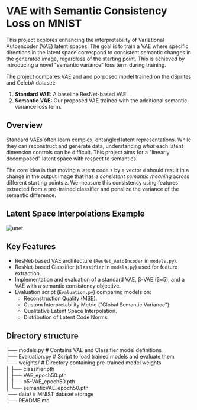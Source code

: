 # VAE with Semantic Consistency Loss on MNIST

This project explores enhancing the interpretability of Variational Autoencoder (VAE) latent spaces. The goal is to train a VAE where specific directions in the latent space correspond to consistent semantic changes in the generated image, regardless of the starting point. This is achieved by introducing a novel "semantic variance" loss term during training.

The project compares VAE and and porposed model trained on the dSprites and CelebA dataset:
1.  **Standard VAE:** A baseline ResNet-based VAE.
3.  **Semantic VAE:** Our proposed VAE trained with the additional semantic variance loss term.

## Overview

Standard VAEs often learn complex, entangled latent representations. While they can reconstruct and generate data, understanding *what* each latent dimension controls can be difficult. This project aims for a "linearly decomposed" latent space with respect to semantics.

The core idea is that moving a latent code `z` by a vector `d` should result in a change in the output image that has a *consistent semantic meaning* across different starting points `z`. We measure this consistency using features extracted from a pre-trained classifier and penalize the variance of the semantic difference.

## Latent Space Interpolations Example
![unet](Examples/example2.png)


## Key Features

*   ResNet-based VAE architecture (`ResNet_AutoEncoder` in `models.py`).
*   ResNet-based Classifier (`Classifier` in `models.py`) used for feature extraction.
*   Implementation and evaluation of a standard VAE, β-VAE (β=5), and a VAE with a semantic consistency objective.
*   Evaluation script (`Evaluation.py`) comparing models on:
    *   Reconstruction Quality (MSE).
    *   Custom Interpretability Metric ("Global Semantic Variance").
    *   Qualitative Latent Space Interpolation.
    *   Distribution of Latent Code Norms.

## Directory structure

├── models.py             # Contains VAE and Classifier model definitions  
├── Evaluation.py         # Script to load trained models and evaluate them   
├── weights/              # Directory containing pre-trained model weights  
│   ├── classifier.pth  
│   ├── VAE_epoch50.pth  
│   ├── b5-VAE_epoch50.pth  
│   └── semanticVAE_epoch50.pth  
├── data/                 # MNIST dataset storage  
├── README.md             
  
